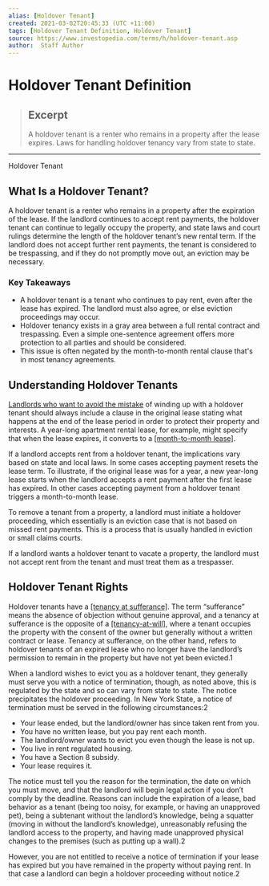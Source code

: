 ```yaml
---
alias: [Holdover Tenant]
created: 2021-03-02T20:45:33 (UTC +11:00)
tags: [Holdover Tenant Definition, Holdover Tenant]
source: https://www.investopedia.com/terms/h/holdover-tenant.asp
author:  Staff Author
---
```


# Holdover Tenant Definition

> ## Excerpt
> A holdover tenant is a renter who remains in a property after the lease expires. Laws for handling holdover tenancy vary from state to state.

---

Holdover Tenant
## What Is a Holdover Tenant?

A holdover tenant is a renter who remains in a property after the expiration of the lease. If the landlord continues to accept rent payments, the holdover tenant can continue to legally occupy the property, and state laws and court rulings determine the length of the holdover tenant’s new rental term. If the landlord does not accept further rent payments, the tenant is considered to be trespassing, and if they do not promptly move out, an eviction may be necessary.

### Key Takeaways

-   A holdover tenant is a tenant who continues to pay rent, even after the lease has expired. The landlord must also agree, or else eviction proceedings may occur.
-   Holdover tenancy exists in a gray area between a full rental contract and trespassing. Even a simple one-sentence agreement offers more protection to all parties and should be considered.
-   This issue is often negated by the month-to-month rental clause that's in most tenancy agreements.

## Understanding Holdover Tenants

[Landlords who want to avoid the mistake](https://www.investopedia.com/financial-edge/0909/11-mistakes-inexperienced-landlords-make.aspx) of winding up with a holdover tenant should always include a clause in the original lease stating what happens at the end of the lease period in order to protect their property and interests. A year-long apartment rental lease, for example, might specify that when the lease expires, it converts to a [[month-to-month lease]](https://www.investopedia.com/terms/m/month-to-month-tenancy.asp).

If a landlord accepts rent from a holdover tenant, the implications vary based on state and local laws. In some cases accepting payment resets the lease term. To illustrate, if the original lease was for a year, a new year-long lease starts when the landlord accepts a rent payment after the first lease has expired. In other cases accepting payment from a holdover tenant triggers a month-to-month lease.

To remove a tenant from a property, a landlord must initiate a holdover proceeding, which essentially is an eviction case that is not based on missed rent payments. This is a process that is usually handled in eviction or small claims courts.

If a landlord wants a holdover tenant to vacate a property, the landlord must not accept rent from the tenant and must treat them as a trespasser.

## Holdover Tenant Rights

Holdover tenants have a [[tenancy at sufferance]](https://www.investopedia.com/terms/t/tenancy-at-sufferance.asp). The term “sufferance” means the absence of objection without genuine approval, and a tenancy at sufferance is the opposite of a [[tenancy-at-will]](https://www.investopedia.com/terms/t/tenancy-at-will.asp), where a tenant occupies the property with the consent of the owner but generally without a written contract or lease. Tenancy at sufferance, on the other hand, refers to holdover tenants of an expired lease who no longer have the landlord’s permission to remain in the property but have not yet been evicted.1

When a landlord wishes to evict you as a holdover tenant, they generally must serve you with a notice of termination, though, as noted above, this is regulated by the state and so can vary from state to state. The notice precipitates the holdover proceeding. In New York State, a notice of termination must be served in the following circumstances:2

-   Your lease ended, but the landlord/owner has since taken rent from you.
-   You have no written lease, but you pay rent each month.
-   The landlord/owner wants to evict you even though the lease is not up.
-   You live in rent regulated housing.
-   You have a Section 8 subsidy.
-   Your lease requires it.

The notice must tell you the reason for the termination, the date on which you must move, and that the landlord will begin legal action if you don’t comply by the deadline. Reasons can include the expiration of a lease, bad behavior as a tenant (being too noisy, for example, or having an unapproved pet), being a subtenant without the landlord’s knowledge, being a squatter (moving in without the landlord’s knowledge), unreasonably refusing the landlord access to the property, and having made unapproved physical changes to the premises (such as putting up a wall).2

However, you are not entitled to receive a notice of termination if your lease has expired but you have remained in the property without paying rent. In that case a landlord can begin a holdover proceeding without notice.2
